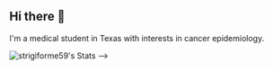 ## Hi there 👋

I'm a medical student in Texas with interests in cancer epidemiology.

![strigiforme59's Stats](https://github-readme-stats.vercel.app/api?username=strigiforme59&theme=tokyonight&show_icons=true&hide_border=true&count_private=true)
-->
